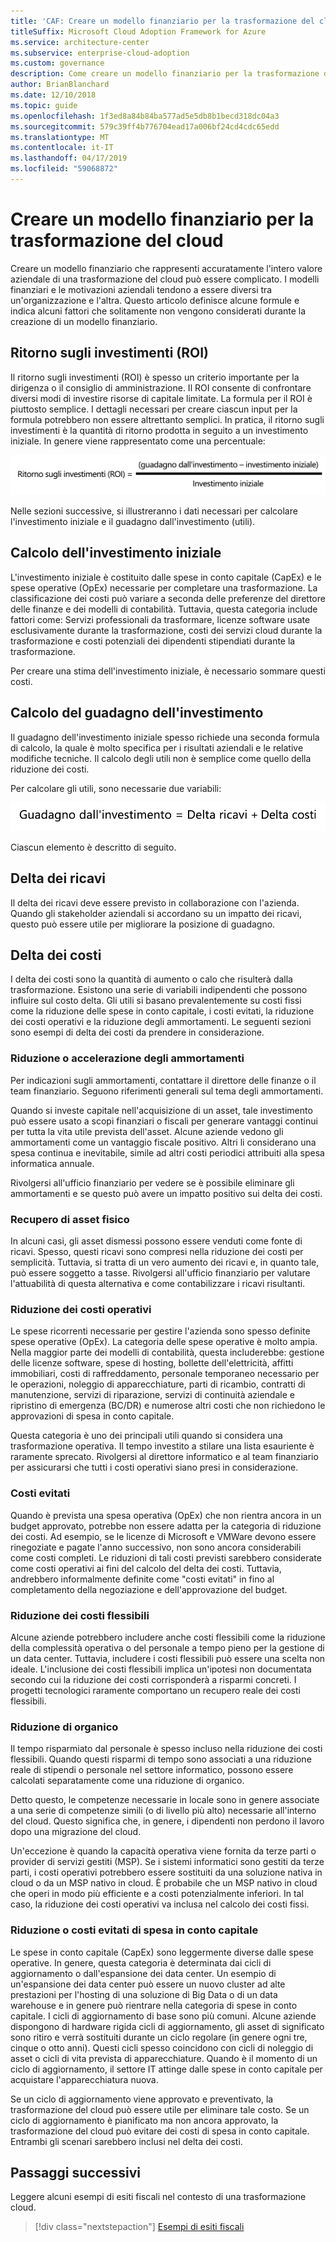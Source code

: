 ```yaml
---
title: 'CAF: Creare un modello finanziario per la trasformazione del cloud'
titleSuffix: Microsoft Cloud Adoption Framework for Azure
ms.service: architecture-center
ms.subservice: enterprise-cloud-adoption
ms.custom: governance
description: Come creare un modello finanziario per la trasformazione del cloud.
author: BrianBlanchard
ms.date: 12/10/2018
ms.topic: guide
ms.openlocfilehash: 1f3ed8a84b84ba577ad5e5db8b1becd318dc04a3
ms.sourcegitcommit: 579c39ff4b776704ead17a006bf24cd4cdc65edd
ms.translationtype: MT
ms.contentlocale: it-IT
ms.lasthandoff: 04/17/2019
ms.locfileid: "59068872"
---
```

# <a name="create-a-financial-model-for-cloud-transformation"></a>Creare un modello finanziario per la trasformazione del cloud

Creare un modello finanziario che rappresenti accuratamente l'intero valore aziendale di una trasformazione del cloud può essere complicato. I modelli finanziari e le motivazioni aziendali tendono a essere diversi tra un'organizzazione e l'altra. Questo articolo definisce alcune formule e indica alcuni fattori che solitamente non vengono considerati durante la creazione di un modello finanziario.

## <a name="return-on-investment-roi"></a>Ritorno sugli investimenti (ROI)

Il ritorno sugli investimenti (ROI) è spesso un criterio importante per la dirigenza o il consiglio di amministrazione. Il ROI consente di confrontare diversi modi di investire risorse di capitale limitate. La formula per il ROI è piuttosto semplice. I dettagli necessari per creare ciascun input per la formula potrebbero non essere altrettanto semplici. In pratica, il ritorno sugli investimenti è la quantità di ritorno prodotta in seguito a un investimento iniziale. In genere viene rappresentato come una percentuale:

![Ritorno sugli investimenti (ROI) è uguale a (guadagno dall'investimento - costi di investimento) / costi di investimento](../_images/formula-roi.png)

<!-- markdownlint-disable MD036 -->
<!--*ROI = (Gain from Investment &minus; Initial Investment) / Initial Investment*-->
<!-- markdownlint-enable MD036 -->

Nelle sezioni successive, si illustreranno i dati necessari per calcolare l'investimento iniziale e il guadagno dall'investimento (utili).

## <a name="calculating-initial-investment"></a>Calcolo dell'investimento iniziale

L'investimento iniziale è costituito dalle spese in conto capitale (CapEx) e le spese operative (OpEx) necessarie per completare una trasformazione. La classificazione dei costi può variare a seconda delle preferenze del direttore delle finanze e dei modelli di contabilità. Tuttavia, questa categoria include fattori come: Servizi professionali da trasformare, licenze software usate esclusivamente durante la trasformazione, costi dei servizi cloud durante la trasformazione e costi potenziali dei dipendenti stipendiati durante la trasformazione.

Per creare una stima dell'investimento iniziale, è necessario sommare questi costi.

## <a name="calculating-the-gain-from-investment"></a>Calcolo del guadagno dell'investimento

Il guadagno dell'investimento iniziale spesso richiede una seconda formula di calcolo, la quale è molto specifica per i risultati aziendali e le relative modifiche tecniche. Il calcolo degli utili non è semplice come quello della riduzione dei costi.

Per calcolare gli utili, sono necessarie due variabili:

![Il guadagno dell'investimento è uguale a delta dei ricavi + delta dei costi](../_images/formula-gain-from-investment.png)

<!-- markdownlint-disable MD036 -->
<!--*Gain from Investment = Revenue Deltas + Cost Deltas*-->
<!-- markdownlint-enable MD036 -->

Ciascun elemento è descritto di seguito.

## <a name="revenue-delta"></a>Delta dei ricavi

Il delta dei ricavi deve essere previsto in collaborazione con l'azienda. Quando gli stakeholder aziendali si accordano su un impatto dei ricavi, questo può essere utile per migliorare la posizione di guadagno.

## <a name="cost-deltas"></a>Delta dei costi

I delta dei costi sono la quantità di aumento o calo che risulterà dalla trasformazione. Esistono una serie di variabili indipendenti che possono influire sul costo delta. Gli utili si basano prevalentemente su costi fissi come la riduzione delle spese in conto capitale, i costi evitati, la riduzione dei costi operativi e la riduzione degli ammortamenti. Le seguenti sezioni sono esempi di delta dei costi da prendere in considerazione.

### <a name="depreciation-reductions-or-acceleration"></a>Riduzione o accelerazione degli ammortamenti

Per indicazioni sugli ammortamenti, contattare il direttore delle finanze o il team finanziario. Seguono riferimenti generali sul tema degli ammortamenti.

Quando si investe capitale nell'acquisizione di un asset, tale investimento può essere usato a scopi finanziari o fiscali per generare vantaggi continui per tutta la vita utile prevista dell'asset. Alcune aziende vedono gli ammortamenti come un vantaggio fiscale positivo. Altri li considerano una spesa continua e inevitabile, simile ad altri costi periodici attribuiti alla spesa informatica annuale.

Rivolgersi all'ufficio finanziario per vedere se è possibile eliminare gli ammortamenti e se questo può avere un impatto positivo sui delta dei costi.

### <a name="physical-asset-recovery"></a>Recupero di asset fisico

In alcuni casi, gli asset dismessi possono essere venduti come fonte di ricavi. Spesso, questi ricavi sono compresi nella riduzione dei costi per semplicità. Tuttavia, si tratta di un vero aumento dei ricavi e, in quanto tale, può essere soggetto a tasse. Rivolgersi all'ufficio finanziario per valutare l'attuabilità di questa alternativa e come contabilizzare i ricavi risultanti.

### <a name="operational-cost-reductions"></a>Riduzione dei costi operativi

Le spese ricorrenti necessarie per gestire l'azienda sono spesso definite spese operative (OpEx). La categoria delle spese operative è molto ampia. Nella maggior parte dei modelli di contabilità, questa includerebbe: gestione delle licenze software, spese di hosting, bollette dell'elettricità, affitti immobiliari, costi di raffreddamento, personale temporaneo necessario per le operazioni, noleggio di apparecchiature, parti di ricambio, contratti di manutenzione, servizi di riparazione, servizi di continuità aziendale e ripristino di emergenza (BC/DR) e numerose altri costi che non richiedono le approvazioni di spesa in conto capitale.

Questa categoria è uno dei principali utili quando si considera una trasformazione operativa. Il tempo investito a stilare una lista esauriente è raramente sprecato. Rivolgersi al direttore informatico e al team finanziario per assicurarsi che tutti i costi operativi siano presi in considerazione.

### <a name="cost-avoidance"></a>Costi evitati

Quando è prevista una spesa operativa (OpEx) che non rientra ancora in un budget approvato, potrebbe non essere adatta per la categoria di riduzione dei costi. Ad esempio, se le licenze di Microsoft e VMWare devono essere rinegoziate e pagate l'anno successivo, non sono ancora considerabili come costi completi. Le riduzioni di tali costi previsti sarebbero considerate come costi operativi ai fini del calcolo del delta dei costi. Tuttavia, andrebbero informalmente definite come "costi evitati" in fino al completamento della negoziazione e dell'approvazione del budget.

### <a name="soft-cost-reductions"></a>Riduzione dei costi flessibili

Alcune aziende potrebbero includere anche costi flessibili come la riduzione della complessità operativa o del personale a tempo pieno per la gestione di un data center. Tuttavia, includere i costi flessibili può essere una scelta non ideale. L'inclusione dei costi flessibili implica un'ipotesi non documentata secondo cui la riduzione dei costi corrisponderà a risparmi concreti. I progetti tecnologici raramente comportano un recupero reale dei costi flessibili.

### <a name="headcount-reductions"></a>Riduzione di organico

Il tempo risparmiato dal personale è spesso incluso nella riduzione dei costi flessibili. Quando questi risparmi di tempo sono associati a una riduzione reale di stipendi o personale nel settore informatico, possono essere calcolati separatamente come una riduzione di organico.

Detto questo, le competenze necessarie in locale sono in genere associate a una serie di competenze simili (o di livello più alto) necessarie all'interno del cloud. Questo significa che, in genere, i dipendenti non perdono il lavoro dopo una migrazione del cloud.

Un'eccezione è quando la capacità operativa viene fornita da terze parti o provider di servizi gestiti (MSP). Se i sistemi informatici sono gestiti da terze parti, i costi operativi potrebbero essere sostituiti da una soluzione nativa in cloud o da un MSP nativo in cloud. È probabile che un MSP nativo in cloud che operi in modo più efficiente e a costi potenzialmente inferiori. In tal caso, la riduzione dei costi operativi va inclusa nel calcolo dei costi fissi.

### <a name="capital-expense-reductions-or-avoidance"></a>Riduzione o costi evitati di spesa in conto capitale

Le spese in conto capitale (CapEx) sono leggermente diverse dalle spese operative. In genere, questa categoria è determinata dai cicli di aggiornamento o dall'espansione dei data center. Un esempio di un'espansione dei data center può essere un nuovo cluster ad alte prestazioni per l'hosting di una soluzione di Big Data o di un data warehouse e in genere può rientrare nella categoria di spese in conto capitale. I cicli di aggiornamento di base sono più comuni. Alcune aziende dispongono di hardware rigida cicli di aggiornamento, gli asset di significato sono ritiro e verrà sostituiti durante un ciclo regolare (in genere ogni tre, cinque o otto anni). Questi cicli spesso coincidono con cicli di noleggio di asset o cicli di vita prevista di apparecchiature. Quando è il momento di un ciclo di aggiornamento, il settore IT attinge dalle spese in conto capitale per acquistare l'apparecchiatura nuova.

Se un ciclo di aggiornamento viene approvato e preventivato, la trasformazione del cloud può essere utile per eliminare tale costo. Se un ciclo di aggiornamento è pianificato ma non ancora approvato, la trasformazione del cloud può evitare dei costi di spesa in conto capitale. Entrambi gli scenari sarebbero inclusi nel delta dei costi.

## <a name="next-steps"></a>Passaggi successivi

Leggere alcuni esempi di esiti fiscali nel contesto di una trasformazione cloud.

> [!div class="nextstepaction"]
> [Esempi di esiti fiscali](./business-outcomes/fiscal-outcomes.md)
